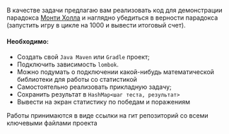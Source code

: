 В качестве задачи предлагаю вам реализовать код для демонстрации парадокса 
[Монти Холла](https://ru.wikipedia.org/wiki/Парадокс_Монти_Холла) и наглядно 
убедиться в верности парадокса (запустить игру в цикле на 1000 и вывести 
итоговый счет).

#### Необходимо:

* Создать свой `Java Maven` или `Gradle` проект;
* Подключить зависимость `lombok`.
* Можно подумать о подключении какой-нибудь математической библиотеки для работы 
со статистикой
* Самостоятельно реализовать прикладную задачу;
* Сохранить результат в `HashMap<шаг теста, результат>`
* Вывести на экран статистику по победам и поражениям

Работы принимаются в виде ссылки на гит репозиторий со всеми ключевыми файлами 
проекта
